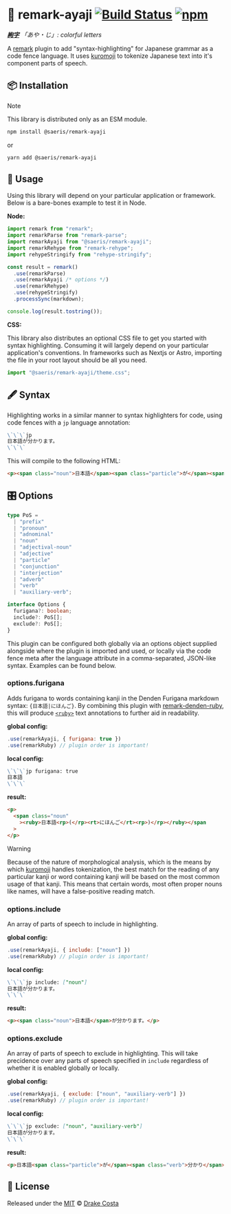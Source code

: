 # 🌈 remark-ayaji [![Build Status][ci-badge]][ci] [![npm][npm-badge]][npm]

_**[絢][絢][字][字]** 「あや・じ」: colorful letters_

A [remark][remark] plugin to add "syntax-highlighting" for Japanese grammar as a code fence language. It uses [kuromoji][kuromoji] to tokenize Japanese text into it's component parts of speech.

## 📦 Installation

> [!Note]
>
> This library is distributed only as an ESM module.

```bash
npm install @saeris/remark-ayaji
```

or

```bash
yarn add @saeris/remark-ayaji
```

## 🔧 Usage

Using this library will depend on your particular application or framework. Below is a bare-bones example to test it in Node.

**Node:**

```ts
import remark from "remark";
import remarkParse from "remark-parse";
import remarkAyaji from "@saeris/remark-ayaji";
import remarkRehype from "remark-rehype";
import rehypeStringify from "rehype-stringify";

const result = remark()
  .use(remarkParse)
  .use(remarkAyaji /* options */)
  .use(remarkRehype)
  .use(rehypeStringify)
  .processSync(markdown);

console.log(result.tostring());
```

**CSS:**

This library also distributes an optional CSS file to get you started with syntax highlighting. Consuming it will largely depend on your particular application's conventions. In frameworks such as Nextjs or Astro, importing the file in your root layout should be all you need.

```ts
import "@saeris/remark-ayaji/theme.css";
```

## 🖋️ Syntax

Highlighting works in a similar manner to syntax highlighters for code, using code fences with a `jp` language annotation:

```markdown
\`\`\`jp
日本語が分かります。
\`\`\`
```

This will compile to the following HTML:

```html
<p><span class="noun">日本語</span><span class="particle">が</span><span class="verb">分かり</span><span class="auxiliary-verb"ます</span>。</p>
```

## 🎛️ Options

```ts
type PoS =
  | "prefix"
  | "pronoun"
  | "adnominal"
  | "noun"
  | "adjectival-noun"
  | "adjective"
  | "particle"
  | "conjunction"
  | "interjection"
  | "adverb"
  | "verb"
  | "auxiliary-verb";

interface Options {
  furigana?: boolean;
  include?: PoS[];
  exclude?: PoS[];
}
```

This plugin can be configured both globally via an options object supplied alongside where the plugin is imported and used, or locally via the code fence meta after the language attribute in a comma-separated, JSON-like syntax. Examples can be found below.

### options.furigana

Adds furigana to words containing kanji in the Denden Furigana markdown syntax: `{日本語|にほんご}`. By combining this plugin with [remark-denden-ruby][remark-denden-ruby], this will produce [`<ruby>`][mdn-ruby] text annotations to further aid in readability.

**global config:**

```javascript
.use(remarkAyaji, { furigana: true })
.use(remarkRuby) // plugin order is important!
```

**local config:**

```markdown
\`\`\`jp furigana: true
日本語
\`\`\`
```

**result:**

```html
<p>
  <span class="noun"
    ><ruby>日本語<rp>(</rp><rt>にほんご</rt><rp>)</rp></ruby></span
  >
</p>
```

> [!Warning]
>
> Because of the nature of morphological analysis, which is the means by which [kuromoji][kuromoji] handles tokenization, the best match for the reading of any particular kanji or word containing kanji will be based on the most common usage of that kanji. This means that certain words, most often proper nouns like names, will have a false-positive reading match.

### options.include

An array of parts of speech to include in highlighting.

**global config:**

```javascript
.use(remarkAyaji, { include: ["noun"] })
.use(remarkRuby) // plugin order is important!
```

**local config:**

```markdown
\`\`\`jp include: ["noun"]
日本語が分かります。
\`\`\`
```

**result:**

```html
<p><span class="noun">日本語</span>が分かります。</p>
```

### options.exclude

An array of parts of speech to exclude in highlighting. This will take precidence over any parts of speech specified in `include` regardless of whether it is enabled globally or locally.

**global config:**

```javascript
.use(remarkAyaji, { exclude: ["noun", "auxiliary-verb"] })
.use(remarkRuby) // plugin order is important!
```

**local config:**

```markdown
\`\`\`jp exclude: ["noun", "auxiliary-verb"]
日本語が分かります。
\`\`\`
```

**result:**

```html
<p>日本語<span class="particle">が</span><span class="verb">分かり</span>ます。</p>
```

## 🥂 License

Released under the [MIT][license] © [Drake Costa][personal-website]

<!-- Definitions -->

[絢]: https://jisho.org/search/%E7%B5%A2%20%23kanji
[字]: https://jisho.org/search/%E5%AD%97%20%23kanji
[ci]: https://github.com/saeris/remark-ayaji/actions/workflows/ci.yml
[ci-badge]: https://github.com/Saeris/eslint-config/actions/workflows/test.yml/badge.svg
[npm]: https://www.npmjs.org/package/@saeris/remark-ayaji
[npm-badge]: https://img.shields.io/npm/v/@saeris/remark-ayaji.svg?style=flat
[remark]: https://github.com/remarkjs/remark
[kuromoji]: https://github.com/saeris/kuromoji
[remark-denden-ruby]: https://github.com/fabon-f/remark-denden-ruby
[mdn-ruby]: https://developer.mozilla.org/en-US/docs/Web/HTML/Reference/Elements/ruby
[license]: https://github.com/saeris/remark-ayaji/blob/master/LICENSE.md
[personal-website]: https://saeris.gg
